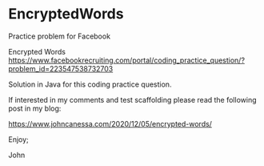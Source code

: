 # EncryptedWords
Practice problem for Facebook

Encrypted Words
https://www.facebookrecruiting.com/portal/coding_practice_question/?problem_id=223547538732703

Solution in Java for this coding practice question.

If interested in my comments and test scaffolding please read the following post in my blog:

https://www.johncanessa.com/2020/12/05/encrypted-words/

Enjoy;

John
